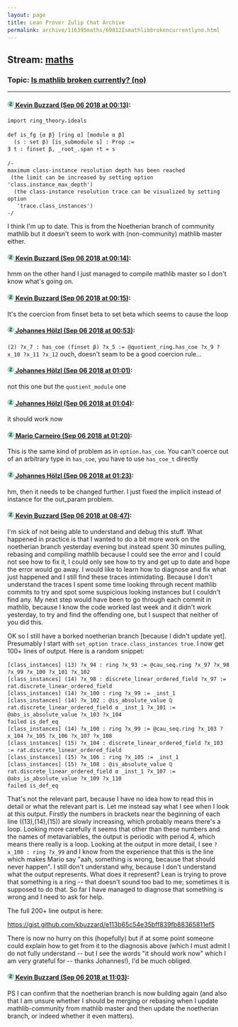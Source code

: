 ```yaml
---
layout: page
title: Lean Prover Zulip Chat Archive 
permalink: archive/116395maths/69812Ismathlibbrokencurrentlyno.html
---
```


## Stream: [maths](index.html)
### Topic: [Is mathlib broken currently? (no)](69812Ismathlibbrokencurrentlyno.html)

---

#### [![Click to go to Zulip](../../assets/img/zulip2.png) Kevin Buzzard (Sep 06 2018 at 00:13)](https://leanprover.zulipchat.com/#narrow/stream/116395-maths/topic/Is%20mathlib%20broken%20currently%3F%20%28no%29/near/133406331):
```lean
import ring_theory.ideals

def is_fg {α β} [ring α] [module α β]
  (s : set β) [is_submodule s] : Prop :=
∃ t : finset β, _root_.span ↑t = s

/-
maximum class-instance resolution depth has been reached
 (the limit can be increased by setting option 'class.instance_max_depth')
  (the class-instance resolution trace can be visualized by setting option
   'trace.class_instances')
-/
```
I think I'm up to date. This is from the Noetherian branch of community mathlib but it doesn't seem to work with (non-community) mathlib master either.

#### [![Click to go to Zulip](../../assets/img/zulip2.png) Kevin Buzzard (Sep 06 2018 at 00:14)](https://leanprover.zulipchat.com/#narrow/stream/116395-maths/topic/Is%20mathlib%20broken%20currently%3F%20%28no%29/near/133406390):
hmm on the other hand I just managed to compile mathlib master so I don't know what's going on.

#### [![Click to go to Zulip](../../assets/img/zulip2.png) Kevin Buzzard (Sep 06 2018 at 00:15)](https://leanprover.zulipchat.com/#narrow/stream/116395-maths/topic/Is%20mathlib%20broken%20currently%3F%20%28no%29/near/133406443):
It's the coercion from finset beta to set beta which seems to cause the loop

#### [![Click to go to Zulip](../../assets/img/zulip2.png) Johannes Hölzl (Sep 06 2018 at 00:53)](https://leanprover.zulipchat.com/#narrow/stream/116395-maths/topic/Is%20mathlib%20broken%20currently%3F%20%28no%29/near/133408030):
`(2) ?x_7 : has_coe (finset β) ?x_5 := @quotient_ring.has_coe ?x_9 ?x_10 ?x_11 ?x_12`
ouch, doesn't seam to be a good coercion rule...

#### [![Click to go to Zulip](../../assets/img/zulip2.png) Johannes Hölzl (Sep 06 2018 at 01:01)](https://leanprover.zulipchat.com/#narrow/stream/116395-maths/topic/Is%20mathlib%20broken%20currently%3F%20%28no%29/near/133408329):
not this one but the `quotient_module` one

#### [![Click to go to Zulip](../../assets/img/zulip2.png) Johannes Hölzl (Sep 06 2018 at 01:04)](https://leanprover.zulipchat.com/#narrow/stream/116395-maths/topic/Is%20mathlib%20broken%20currently%3F%20%28no%29/near/133408472):
it should work now

#### [![Click to go to Zulip](../../assets/img/zulip2.png) Mario Carneiro (Sep 06 2018 at 01:20)](https://leanprover.zulipchat.com/#narrow/stream/116395-maths/topic/Is%20mathlib%20broken%20currently%3F%20%28no%29/near/133409247):
This is the same kind of problem as in `option.has_coe`. You can't coerce out of an arbitrary type in `has_coe`, you have to use `has_coe_t` directly

#### [![Click to go to Zulip](../../assets/img/zulip2.png) Johannes Hölzl (Sep 06 2018 at 01:23)](https://leanprover.zulipchat.com/#narrow/stream/116395-maths/topic/Is%20mathlib%20broken%20currently%3F%20%28no%29/near/133409438):
hm, then it needs to be changed further. I just fixed the implicit instead of instance for the out_param problem.

#### [![Click to go to Zulip](../../assets/img/zulip2.png) Kevin Buzzard (Sep 06 2018 at 08:47)](https://leanprover.zulipchat.com/#narrow/stream/116395-maths/topic/Is%20mathlib%20broken%20currently%3F%20%28no%29/near/133425189):
I'm sick of not being able to understand and debug this stuff. What happened in practice is that I wanted to do a bit more work on the noetherian branch yesterday evening but instead spent 30 minutes pulling, rebasing and compiling mathlib because I could see the error and I could not see how to fix it, I could only see how to try and get up to date and hope the error would go away. I would like to learn how to diagnose and fix what just happened and I still find these traces intimidating. Because I don't understand the traces I spent some time looking through recent mathlib commits to try and spot some suspicious looking instances but I couldn't find any. My next step would have been to go through each commit in mathlib, because I know the code worked last week and it didn't work yesterday, to try and find the offending one, but I suspect that neither of you did this.

OK so I still have a borked noetherian branch [because I didn't update yet]. Presumably I start with `set_option trace.class_instances true`. I now get 100+ lines of output. Here is a random snippet:

```lean
[class_instances] (13) ?x_94 : ring ?x_93 := @cau_seq.ring ?x_97 ?x_98 ?x_99 ?x_100 ?x_101 ?x_102
[class_instances] (14) ?x_98 : discrete_linear_ordered_field ?x_97 := rat.discrete_linear_ordered_field
[class_instances] (14) ?x_100 : ring ?x_99 := _inst_1
[class_instances] (14) ?x_102 : @is_absolute_value ℚ rat.discrete_linear_ordered_field α _inst_1 ?x_101 := @abs_is_absolute_value ?x_103 ?x_104
failed is_def_eq
[class_instances] (14) ?x_100 : ring ?x_99 := @cau_seq.ring ?x_103 ?x_104 ?x_105 ?x_106 ?x_107 ?x_108
[class_instances] (15) ?x_104 : discrete_linear_ordered_field ?x_103 := rat.discrete_linear_ordered_field
[class_instances] (15) ?x_106 : ring ?x_105 := _inst_1
[class_instances] (15) ?x_108 : @is_absolute_value ℚ rat.discrete_linear_ordered_field α _inst_1 ?x_107 := @abs_is_absolute_value ?x_109 ?x_110
failed is_def_eq
```

That's not the relevant part, because I have no idea how to read this in detail or what the relevant part is. Let me instead say what I see when I look at this output. Firstly the numbers in brackets near the beginning of each line ((13),(14),(15)) are slowly increasing, which probably means there's a loop. Looking more carefully it seems that other than these numbers and the names of metavariables, the output is periodic with period 4, which means there really is a loop. Looking at the output in more detail, I see `?x_100 : ring ?x_99` and I know from the experience that this is the line which makes Mario say "aah, something is wrong, because that should never happen". I still don't understand why, because I don't understand what the output represents. What does it represent? Lean is trying to prove that something is a ring -- that doesn't sound too bad to me; sometimes it is supposed to do that. So far I have managed to diagnose that something is wrong and I need to ask for help. 

The full 200+ line output is here:

https://gist.github.com/kbuzzard/e113b65c54e35bff839fb88365811ef5

There is now no hurry on this (hopefully) but if at some point someone could explain how to get from it to the diagnosis above (which I must admit I do not fully understand -- but I see the words "it should work now" which I am very grateful for -- thanks Johannes!), I'd be much obliged.

#### [![Click to go to Zulip](../../assets/img/zulip2.png) Kevin Buzzard (Sep 06 2018 at 11:03)](https://leanprover.zulipchat.com/#narrow/stream/116395-maths/topic/Is%20mathlib%20broken%20currently%3F%20%28no%29/near/133430208):
PS I can confirm that the noetherian branch is now building again (and also that I am unsure whether I should be merging or rebasing when I update mathlib-community from mathlib master and then update the noetherian branch, or indeed whether it even matters).

